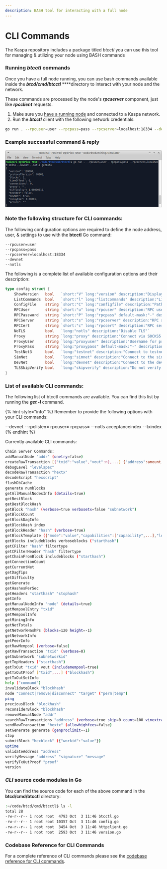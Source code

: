 ```yaml
---
description: BASH tool for interacting with a full node
---
```


# CLI Commands

The Kaspa repository includes a package titled _btcctl_ you can use this tool for managing & utilizing your node using BASH commands 

### Running _btcctl_ commands

Once you have a full node running, you can use bash commands available inside the _**btcd/cmd/btcctl**_ ****directory to interact with your node and the network.  

These commands are processed by the node's _**rpcserver**_ component, just like _**rpcclient**_ requests.

1. Make sure you [have a running node](../) and connected to a Kaspa network.
2. Run the _**btcctl**_ client with the following network credentials:

```bash
go run . --rpcuser=user --rpcpass=pass --rpcserver=localhost:18334 --devnet --notls getInfo
```

### Example successful command & reply

![Running btcctl getInfo command on a local Devnet](../../../.gitbook/assets/screenshot_2019-11-03_16-08-00.png)

### Note the following structure for CLI commands:

The following configuration options are required to define the node address, user, & settings to use with the **btcctl** Go command:

```text
--rpcuser=user 
--rpcpass=pass 
--rpcserver=localhost:18334 
--devnet 
--notls
```

The following is a complete list of available configuration options and their description:

```go
type config struct {
	ShowVersion   bool   `short:"V" long:"version" description:"Display version information and exit"`
	ListCommands  bool   `short:"l" long:"listcommands" description:"List all of the supported commands and exit"`
	ConfigFile    string `short:"C" long:"configfile" description:"Path to configuration file"`
	RPCUser       string `short:"u" long:"rpcuser" description:"RPC username"`
	RPCPassword   string `short:"P" long:"rpcpass" default-mask:"-" description:"RPC password"`
	RPCServer     string `short:"s" long:"rpcserver" description:"RPC server to connect to"`
	RPCCert       string `short:"c" long:"rpccert" description:"RPC server certificate chain for validation"`
	NoTLS         bool   `long:"notls" description:"Disable TLS"`
	Proxy         string `long:"proxy" description:"Connect via SOCKS5 proxy (eg. 127.0.0.1:9050)"`
	ProxyUser     string `long:"proxyuser" description:"Username for proxy server"`
	ProxyPass     string `long:"proxypass" default-mask:"-" description:"Password for proxy server"`
	TestNet3      bool   `long:"testnet" description:"Connect to testnet"`
	SimNet        bool   `long:"simnet" description:"Connect to the simulation test network"`
	DevNet        bool   `long:"devnet" description:"Connect to the development test network"`
	TLSSkipVerify bool   `long:"skipverify" description:"Do not verify tls certificates (not recommended!)"`
}
```

### List of available CLI commands:

The following list of btcctl commands are available.  You can find this list by running the _**get -l**_ command.

{% hint style="info" %}
Remember to provide the following options with your CLI commands:  

--devnet --rpclisten= rpcuser= rpcpass= --notls  acceptanceindex --txindex
{% endhint %}

Currently available CLI commands:

```bash
Chain Server Commands:
addManualNode "addr" (onetry=false)
createRawTransaction [{"txid":"value","vout":n},...] {"address":amount,...} (locktime)
debugLevel "levelspec"
decodeRawTransaction "hextx"
decodeScript "hexscript"
flushDbCache
generate numblocks
getAllManualNodesInfo (details=true)
getBestBlock
getBestBlockHash
getBlock "hash" (verbose=true verbosetx=false "subnetwork")
getBlockCount
getBlockDagInfo
getBlockHash index
getBlockHeader "hash" (verbose=true)
getBlockTemplate ({"mode":"value","capabilities":["capability",...],"longpollid":"value","sigoplimit":sigoplimit,"masslimit":masslimit,"maxversion":n,"target":"value","data":"value","workid":"value"})
getBlocks includeblocks verboseblocks ("starthash")
getCFilter "hash" filtertype
getCFilterHeader "hash" filtertype
getChainFromBlock includeblocks ("starthash")
getConnectionCount
getCurrentNet
getDagTips
getDifficulty
getGenerate
getHashesPerSec
getHeaders "starthash" "stophash"
getInfo
getManualNodeInfo "node" (details=true)
getMempoolEntry "txid"
getMempoolInfo
getMiningInfo
getNetTotals
getNetworkHashPs (blocks=120 height=-1)
getNetworkInfo
getPeerInfo
getRawMempool (verbose=false)
getRawTransaction "txid" (verbose=0)
getSubnetwork "subnetworkid"
getTopHeaders ("starthash")
getTxOut "txid" vout (includemempool=true)
getTxOutProof ["txid",...] ("blockhash")
getTxOutSetInfo
help ("command")
invalidateBlock "blockhash"
node "connect|remove|disconnect" "target" ("perm|temp")
ping
preciousBlock "blockhash"
reconsiderBlock "blockhash"
removeManualNode "addr"
searchRawTransactions "address" (verbose=true skip=0 count=100 vinextra=false reverse=false ["filteraddr",...])
sendRawTransaction "hextx" (allowhighfees=false)
setGenerate generate (genproclimit=-1)
stop
submitBlock "hexblock" ({"workid":"value"})
uptime
validateAddress "address"
verifyMessage "address" "signature" "message"
verifyTxOutProof "proof"
version
```

### _CLI_ source code modules in Go

You can find the source code for each of the above command in the **btcd/cmd/btcctl** directory:

```bash
:~/code/btcd/cmd/btcctl$ ls -l
total 28
-rw-r--r-- 1 root root  4793 Oct  3 11:46 btcctl.go
-rw-r--r-- 1 root root 10357 Oct  3 11:46 config.go
-rw-r--r-- 1 root root  3454 Oct  3 11:46 httpclient.go
-rw-r--r-- 1 root root  2593 Oct  3 11:46 version.go

```

### Codebase Reference for CLI Commands

For a complete reference  of CLI commands please see the [codebase reference for CLI commands](../../../reference/kaspa-full-node/code-ref/btcctl.md).











